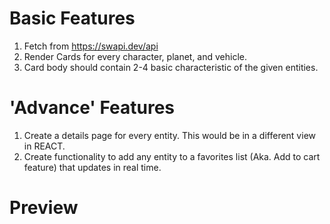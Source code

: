# Basic Features

1. Fetch from https://swapi.dev/api
2. Render Cards for every character, planet, and vehicle.
3. Card body should contain 2-4 basic characteristic of the given entities.

# 'Advance' Features

1. Create a details page for every entity. This would be in a different view in REACT.
2. Create functionality to add any entity to a favorites list (Aka. Add to cart feature) that updates in real time.

# Preview